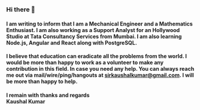 <!-- <img align="right" src="https://github.com/unixia/unixia/blob/master/profile_picture.png" width=320px/> -->

### Hi there 👋

#### I am writing to inform that I am a Mechanical Engineer and a Mathematics Enthusiast. I am also working as a Support Analyst for an Hollywood Studio at Tata Consultancy Services from Mumbai. I am also learning Node.js, Angular and React along with PostgreSQL. 

<!-- #### I am in love with the woman on the planet that I will never see again. She is the most beautiful woman on this planet. I am man of mountains and will open a coffee shop with background speakers playing soothing sound and free internet.  -->

#### I believe that education can eradicate all the problems from the world. I would be more than happy to work as a volunteer to make any contribution in this field. In case you need any help. You can always reach me out via mail/wire/ping/hangouts at sirkaushalkumar@gmail.com<!--  or message/text/call/whatsapp on -->. I will be more than happy to help.

<!-- #### I cannot earn money from any other additional sources as I am already employed. Also I am not looking for any hirings as if now, hence request one to not email/text anything reagrding any job opportunities. *But,* Education is a very important cause and am ready and looking forward to help and volunteer by any means possible. -->

#### I remain with thanks and regards <br/> Kaushal Kumar

<!--
**unixia/unixia** is a ✨ _special_ ✨ repository because its `README.md` (this file) appears on your GitHub profile.

Here are some ideas to get you started:

- 🔭 I’m currently working on ...
- 🌱 I’m currently learning ...
- 👯 I’m looking to collaborate on ...
- 🤔 I’m looking for help with ...
- 💬 Ask me about ...
- 📫 How to reach me: ...
- 😄 Pronouns: ...
- ⚡ Fun fact: ...
-->
